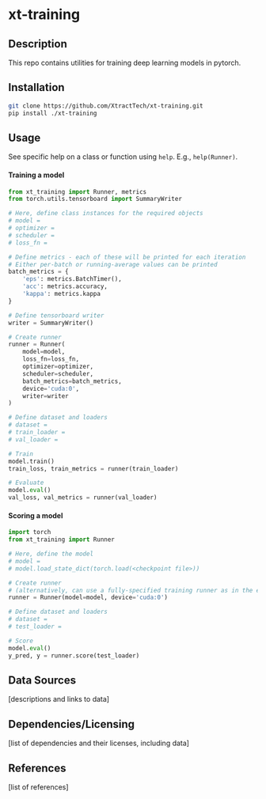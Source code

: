 # xt-training
  
## Description

This repo contains utilities for training deep learning models in pytorch.

## Installation

```bash
git clone https://github.com/XtractTech/xt-training.git
pip install ./xt-training
```

## Usage

See specific help on a class or function using `help`. E.g., `help(Runner)`.

#### Training a model

```python
from xt_training import Runner, metrics
from torch.utils.tensorboard import SummaryWriter

# Here, define class instances for the required objects
# model = 
# optimizer = 
# scheduler = 
# loss_fn = 

# Define metrics - each of these will be printed for each iteration
# Either per-batch or running-average values can be printed
batch_metrics = {
    'eps': metrics.BatchTimer(),
    'acc': metrics.accuracy,
    'kappa': metrics.kappa
}

# Define tensorboard writer
writer = SummaryWriter()

# Create runner
runner = Runner(
    model=model,
    loss_fn=loss_fn,
    optimizer=optimizer,
    scheduler=scheduler,
    batch_metrics=batch_metrics,
    device='cuda:0',
    writer=writer
)

# Define dataset and loaders
# dataset = 
# train_loader = 
# val_loader = 

# Train
model.train()
train_loss, train_metrics = runner(train_loader)

# Evaluate
model.eval()
val_loss, val_metrics = runner(val_loader)
```

#### Scoring a model

```python
import torch
from xt_training import Runner

# Here, define the model
# model = 
# model.load_state_dict(torch.load(<checkpoint file>))

# Create runner
# (alternatively, can use a fully-specified training runner as in the example above)
runner = Runner(model=model, device='cuda:0')

# Define dataset and loaders
# dataset = 
# test_loader = 

# Score
model.eval()
y_pred, y = runner.score(test_loader)
```
  
## Data Sources

[descriptions and links to data]
  
## Dependencies/Licensing

[list of dependencies and their licenses, including data]

## References

[list of references]
